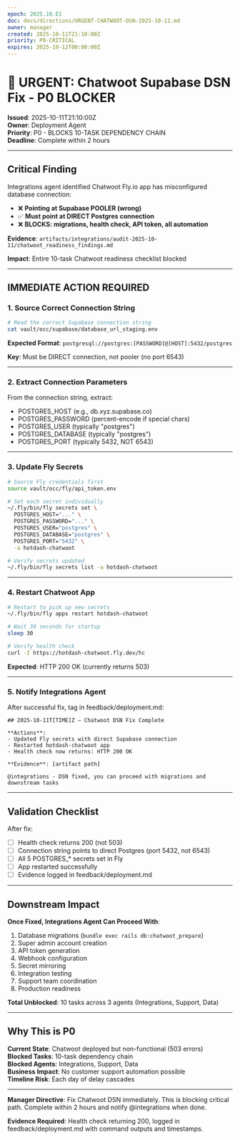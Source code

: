 ```yaml
---
epoch: 2025.10.E1
doc: docs/directions/URGENT-CHATWOOT-DSN-2025-10-11.md
owner: manager
created: 2025-10-11T21:10:00Z
priority: P0-CRITICAL
expires: 2025-10-12T00:00:00Z
---
```


# 🚨 URGENT: Chatwoot Supabase DSN Fix - P0 BLOCKER

**Issued**: 2025-10-11T21:10:00Z  
**Owner**: Deployment Agent  
**Priority**: P0 - BLOCKS 10-TASK DEPENDENCY CHAIN  
**Deadline**: Complete within 2 hours

---

## Critical Finding

Integrations agent identified Chatwoot Fly.io app has misconfigured database connection:

- ❌ **Pointing at Supabase POOLER (wrong)**
- ✅ **Must point at DIRECT Postgres connection**
- ❌ **BLOCKS: migrations, health check, API token, all automation**

**Evidence**: `artifacts/integrations/audit-2025-10-11/chatwoot_readiness_findings.md`

**Impact**: Entire 10-task Chatwoot readiness checklist blocked

---

## IMMEDIATE ACTION REQUIRED

### 1. Source Correct Connection String

```bash
# Read the correct Supabase connection string
cat vault/occ/supabase/database_url_staging.env
```

**Expected Format**: `postgresql://postgres:[PASSWORD]@[HOST]:5432/postgres`

**Key**: Must be DIRECT connection, not pooler (no port 6543)

---

### 2. Extract Connection Parameters

From the connection string, extract:

- POSTGRES_HOST (e.g., db.xyz.supabase.co)
- POSTGRES_PASSWORD (percent-encode if special chars)
- POSTGRES_USER (typically "postgres")
- POSTGRES_DATABASE (typically "postgres")
- POSTGRES_PORT (typically 5432, NOT 6543)

---

### 3. Update Fly Secrets

```bash
# Source Fly credentials first
source vault/occ/fly/api_token.env

# Set each secret individually
~/.fly/bin/fly secrets set \
  POSTGRES_HOST="..." \
  POSTGRES_PASSWORD="..." \
  POSTGRES_USER="postgres" \
  POSTGRES_DATABASE="postgres" \
  POSTGRES_PORT="5432" \
  -a hotdash-chatwoot

# Verify secrets updated
~/.fly/bin/fly secrets list -a hotdash-chatwoot
```

---

### 4. Restart Chatwoot App

```bash
# Restart to pick up new secrets
~/.fly/bin/fly apps restart hotdash-chatwoot

# Wait 30 seconds for startup
sleep 30

# Verify health check
curl -I https://hotdash-chatwoot.fly.dev/hc
```

**Expected**: HTTP 200 OK (currently returns 503)

---

### 5. Notify Integrations Agent

After successful fix, tag in feedback/deployment.md:

```
## 2025-10-11T[TIME]Z — Chatwoot DSN Fix Complete

**Actions**:
- Updated Fly secrets with direct Supabase connection
- Restarted hotdash-chatwoot app
- Health check now returns: HTTP 200 OK

**Evidence**: [artifact path]

@integrations - DSN fixed, you can proceed with migrations and downstream tasks
```

---

## Validation Checklist

After fix:

- [ ] Health check returns 200 (not 503)
- [ ] Connection string points to direct Postgres (port 5432, not 6543)
- [ ] All 5 POSTGRES\_\* secrets set in Fly
- [ ] App restarted successfully
- [ ] Evidence logged in feedback/deployment.md

---

## Downstream Impact

**Once Fixed, Integrations Agent Can Proceed With**:

1. Database migrations (`bundle exec rails db:chatwoot_prepare`)
2. Super admin account creation
3. API token generation
4. Webhook configuration
5. Secret mirroring
6. Integration testing
7. Support team coordination
8. Production readiness

**Total Unblocked**: 10 tasks across 3 agents (Integrations, Support, Data)

---

## Why This is P0

**Current State**: Chatwoot deployed but non-functional (503 errors)  
**Blocked Tasks**: 10-task dependency chain  
**Blocked Agents**: Integrations, Support, Data  
**Business Impact**: No customer support automation possible  
**Timeline Risk**: Each day of delay cascades

---

**Manager Directive**: Fix Chatwoot DSN immediately. This is blocking critical path. Complete within 2 hours and notify @integrations when done.

**Evidence Required**: Health check returning 200, logged in feedback/deployment.md with command outputs and timestamps.
